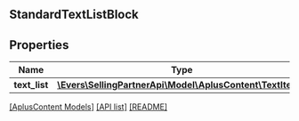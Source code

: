 ## StandardTextListBlock

## Properties

Name | Type | Description | Notes
------------ | ------------- | ------------- | -------------
**text_list** | [**\Evers\SellingPartnerApi\Model\AplusContent\TextItem[]**](TextItem.md) |  |

[[AplusContent Models]](../) [[API list]](../../Api) [[README]](../../../README.md)
